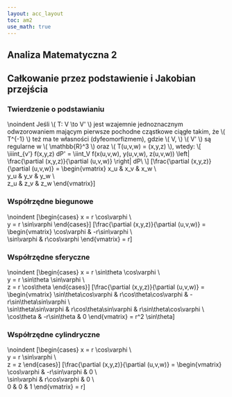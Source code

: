 ```yaml
---
layout: acc_layout
toc: am2
use_math: true 
---
```


Analiza Matematyczna 2
---
## Całkowanie przez podstawienie i Jakobian przejścia



### Twierdzenie o podstawianiu
\noindent
Jeśli \\( T: V \to V' \\) jest wzajemnie jednoznacznym odwzorowaniem mającym pierwsze pochodne cząstkowe ciągłe takim, że \\( T^{-1} \\) też ma te własności (dyfeomorfizmem), gdzie \\( V, \\) \\( V' \\) są regularne w \\( \mathbb{R}^3 \\) oraz \\( T(u,v,w) = (x,y,z) \\), wtedy:
\\\[ \iiint_{v'} f(x,y,z) dP' = \iint_V f(x(u,v,w), y(u,v,w), z(u,v,w)) \left| \frac{\partial (x,y,z)}{\partial (u,v,w)} \right| dP\ \\]
\[\frac{\partial (x,y,z)}{\partial (u,v,w)} = 
\begin{vmatrix}
x_u & x_v & x_w \\\
y_u & y_v & y_w \\\
z_u & z_v & z_w
\end{vmatrix}\]



### Współrzędne biegunowe
\noindent
\[\begin{cases}
x = r \cos\varphi \\\
y = r \sin\varphi
\end{cases}\]
\[\frac{\partial (x,y,z)}{\partial (u,v,w)} = 
\begin{vmatrix}
\cos\varphi & -r\sin\varphi \\\
\sin\varphi & r\cos\varphi
\end{vmatrix}
= r\]



### Współrzędne sferyczne
\noindent
\[\begin{cases}
x = r \sin\theta \cos\varphi \\\
y = r \sin\theta \sin\varphi \\\
z = r \cos\theta
\end{cases}\]
\[\frac{\partial (x,y,z)}{\partial (u,v,w)} = 
\begin{vmatrix}
\sin\theta\cos\varphi & r\cos\theta\cos\varphi & -r\sin\theta\sin\varphi \\\
\sin\theta\sin\varphi & r\cos\theta\sin\varphi & r\sin\theta\cos\varphi \\\
\cos\theta & -r\sin\theta & 0
\end{vmatrix}
= r^2 \sin\theta\]



### Współrzędne cylindryczne
\noindent
\[\begin{cases}
x = r \cos\varphi \\\
y = r \sin\varphi \\\
z = z
\end{cases}\]
\[\frac{\partial (x,y,z)}{\partial (u,v,w)} = 
\begin{vmatrix}
\cos\varphi & -r\sin\varphi & 0 \\\
\sin\varphi & r\cos\varphi & 0 \\\
0 & 0 & 1
\end{vmatrix}
= r\]
